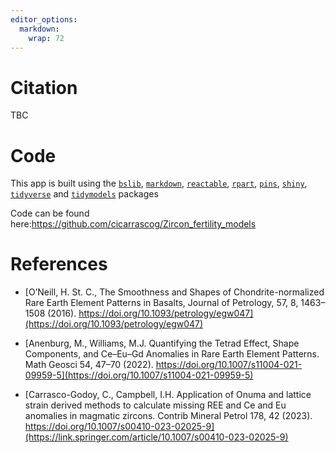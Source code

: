 ```yaml
---
editor_options: 
  markdown: 
    wrap: 72
---
```


# Citation

TBC

# Code

This app is built using the [`bslib`](https://github.com/rstudio/bslib),
[`markdown`](https://cran.r-project.org/web/packages/markdown/index.html),
[`reactable`](https://github.com/glin/reactable),
[`rpart`](https://CRAN.R-project.org/package=rpart),
[`pins`](https://pins.rstudio.com/),
[`shiny`](https://github.com/rstudio/shiny),
[`tidyverse`](https://www.tidyverse.org/) and
[`tidymodels`](https://www.tidymodels.org/) packages

Code can be found
here:<https://github.com/cicarrascog/Zircon_fertility_models>

# References

- [O’Neill, H. St. C., The Smoothness and Shapes of Chondrite-normalized
Rare Earth Element Patterns in Basalts, Journal of Petrology, 57,
8, 1463–1508 (2016). https://doi.org/10.1093/petrology/egw047](https://doi.org/10.1093/petrology/egw047)

- [Anenburg, M., Williams, M.J. Quantifying the Tetrad Effect, Shape
Components, and Ce–Eu–Gd Anomalies in Rare Earth Element Patterns. Math
Geosci 54, 47–70
(2022). https://doi.org/10.1007/s11004-021-09959-5](https://doi.org/10.1007/s11004-021-09959-5)

- [Carrasco-Godoy, C., Campbell, I.H. Application of Onuma and lattice
strain derived methods to calculate missing REE and Ce and Eu anomalies
in magmatic zircons. Contrib Mineral Petrol 178, 42 (2023).
https://doi.org/10.1007/s00410-023-02025-9](https://link.springer.com/article/10.1007/s00410-023-02025-9)
